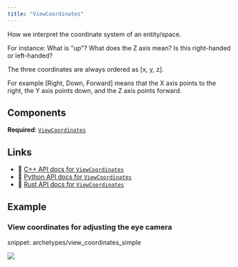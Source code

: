 ```yaml
---
title: "ViewCoordinates"
---
```


How we interpret the coordinate system of an entity/space.

For instance: What is "up"? What does the Z axis mean? Is this right-handed or left-handed?

The three coordinates are always ordered as [x, y, z].

For example [Right, Down, Forward] means that the X axis points to the right, the Y axis points
down, and the Z axis points forward.

## Components

**Required**: [`ViewCoordinates`](../components/view_coordinates.md)

## Links
 * 🌊 [C++ API docs for `ViewCoordinates`](https://ref.rerun.io/docs/cpp/stable/structrerun_1_1archetypes_1_1ViewCoordinates.html)
 * 🐍 [Python API docs for `ViewCoordinates`](https://ref.rerun.io/docs/python/stable/common/archetypes#rerun.archetypes.ViewCoordinates)
 * 🦀 [Rust API docs for `ViewCoordinates`](https://docs.rs/rerun/latest/rerun/archetypes/struct.ViewCoordinates.html)

## Example

### View coordinates for adjusting the eye camera

snippet: archetypes/view_coordinates_simple

<picture data-inline-viewer="snippets/view_coordinates_simple">
  <source media="(max-width: 480px)" srcset="https://static.rerun.io/viewcoordinates/0833f0dc8616a676b7b2c566f2a6f613363680c5/480w.png">
  <source media="(max-width: 768px)" srcset="https://static.rerun.io/viewcoordinates/0833f0dc8616a676b7b2c566f2a6f613363680c5/768w.png">
  <source media="(max-width: 1024px)" srcset="https://static.rerun.io/viewcoordinates/0833f0dc8616a676b7b2c566f2a6f613363680c5/1024w.png">
  <source media="(max-width: 1200px)" srcset="https://static.rerun.io/viewcoordinates/0833f0dc8616a676b7b2c566f2a6f613363680c5/1200w.png">
  <img src="https://static.rerun.io/viewcoordinates/0833f0dc8616a676b7b2c566f2a6f613363680c5/full.png">
</picture>

